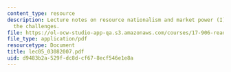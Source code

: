 ```yaml
---
content_type: resource
description: Lecture notes on resource nationalism and market power (I) - OPEC and
  the challenges.
file: https://ol-ocw-studio-app-qa.s3.amazonaws.com/courses/17-906-reading-seminar-in-social-science-the-geopolitics-and-geoeconomics-of-global-energy-spring-2007/d9483b2a529fdc8dcf678ecf546e1e8a_lec05_03082007.pdf
file_type: application/pdf
resourcetype: Document
title: lec05_03082007.pdf
uid: d9483b2a-529f-dc8d-cf67-8ecf546e1e8a
---
```

